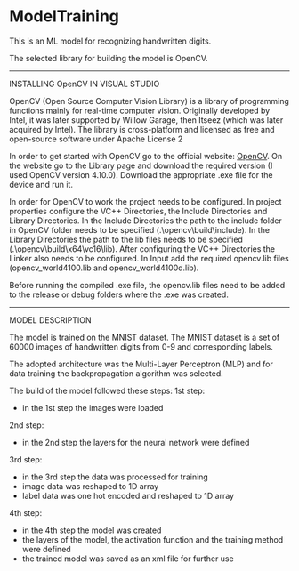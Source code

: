 # ModelTraining

This is an ML model for recognizing handwritten digits.

The selected library for building the model is OpenCV.

---

INSTALLING OpenCV IN VISUAL STUDIO

OpenCV (Open Source Computer Vision Library) is a library of programming functions mainly for real-time computer vision.
Originally developed by Intel, it was later supported by Willow Garage, then Itseez (which was later acquired by Intel).
The library is cross-platform and licensed as free and open-source software under Apache License 2

In order to get started with OpenCV go to the official website: [OpenCV](https://opencv.org/).
On the website go to the Library page and download the required version (I used OpenCV version 4.10.0).
Download the appropriate .exe file for the device and run it.

In order for OpenCV to work the project needs to be configured. In project properties configure the VC++ Directories, the Include Directories and Library Directories.
In the Include Directories the path to the include folder in OpenCV folder needs to be specified (.\opencv\build\include). In the Library Directories the path to the
lib files needs to be specified (.\opencv\build\x64\vc16\lib). After configuring the VC++ Directories the Linker also needs to be configured.
In Input add the required opencv.lib files (opencv_world4100.lib and opencv_world4100d.lib).

Before running the compiled .exe file, the opencv.lib files need to be added to the release or debug folders where the .exe was created.

---

MODEL DESCRIPTION

The model is trained on the MNIST dataset. The MNIST dataset is a set of 60000 images of handwritten digits from 0-9 and corresponding labels.

The adopted architecture was the Multi-Layer Perceptron (MLP) and for data training the backpropagation algorithm was selected.

The build of the model followed these steps:
1st step:

- in the 1st step the images were loaded

2nd step:

- in the 2nd step the layers for the neural network were defined

3rd step:

- in the 3rd step the data was processed for training
- image data was reshaped to 1D array
- label data was one hot encoded and reshaped to 1D array

4th step:

- in the 4th step the model was created
- the layers of the model, the activation function and the training method were defined
- the trained model was saved as an xml file for further use
